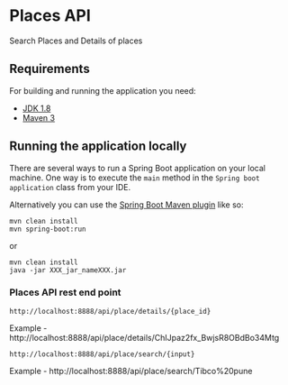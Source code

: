 # Places API
Search Places and Details of places

## Requirements

For building and running the application you need:

- [JDK 1.8](http://www.oracle.com/technetwork/java/javase/downloads/jdk8-downloads-2133151.html)
- [Maven 3](https://maven.apache.org)

## Running the application locally

There are several ways to run a Spring Boot application on your local machine. One way is to execute the `main` method in the `Spring boot application` class from your IDE.

Alternatively you can use the [Spring Boot Maven plugin](https://docs.spring.io/spring-boot/docs/current/reference/html/build-tool-plugins-maven-plugin.html) like so:

```shell
mvn clean install
mvn spring-boot:run
```

or

```shell
mvn clean install
java -jar XXX_jar_nameXXX.jar
```

### Places API rest end point
`http://localhost:8888/api/place/details/{place_id}` 

Example - http://localhost:8888/api/place/details/ChIJpaz2fx_BwjsR8OBdBo34Mtg


`http://localhost:8888/api/place/search/{input}`

Example - http://localhost:8888/api/place/search/Tibco%20pune
